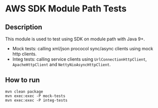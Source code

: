 # AWS SDK Module Path Tests

## Description
This module is used to test using SDK on module path with Java 9+.

- Mock tests: calling xml/json prococol sync/async clients using mock http clients.
- Integ tests: calling service clients using `UrlConnectionHttpClient`, `ApacheHttpClient` and `NettyNioAsyncHttpClient`.

## How to run
```
mvn clean package
mvn exec:exec -P mock-tests
mvn exec:exec -P integ-tests
```


